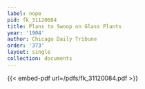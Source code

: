```yaml
---
label: nope
pid: fk_31120084
title: Plans to Swoop on Glass Plants
year: '1904'
author: Chicago Daily Tribune
order: '373'
layout: single
collection: documents
---
```



{{< embed-pdf url=/pdfs/fk_31120084.pdf >}}